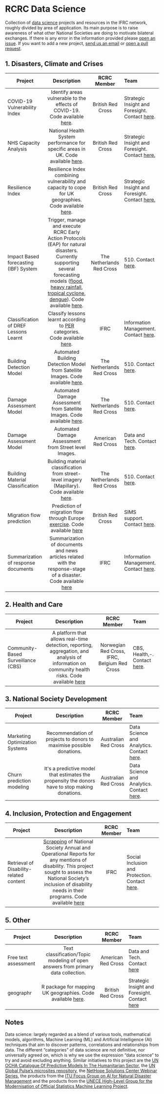# RCRC Data Science
Collection of [data science](#datascience) projects and resources in the IFRC network, roughly divided by area of application. Its main purpose is to raise awareness of what other National Societies are doing to motivate bilateral exchanges. If there is any error in the information provided please [open an issue](https://github.com/IFRCGo/rcrc-data-science/issues). If you want to add a new project, <a href="mailto:&#106;&#109;&#97;&#114;&#103;&#117;&#116;&#116;&#105;&#64;&#114;&#101;&#100;&#99;&#114;&#111;&#115;&#115;&#46;&#110;&#108;&#44;&#112;&#97;&#111;&#108;&#97;&#46;&#121;&#101;&#108;&#97;&#64;&#105;&#102;&#114;&#99;&#46;&#111;&#114;&#103;">send us an email</a> or [open a pull request](https://github.com/IFRCGo/rcrc-data-science/pulls).


## 1. Disasters, Climate and Crises
| Project | Description | RCRC Member | Team |
| --------------- | :-----: | :-----: | :----- |
| COVID-19 Vulnerability Index | Identify areas vulnerable to the effects of COVID-19. Code available [here](https://github.com/britishredcrosssociety/covid-19-vulnerability).| British Red Cross | Strategic Insight and Foresight. Contact <a href="mailto:&#109;&#97;&#116;&#116;&#116;&#104;&#111;&#109;&#97;&#115;&#64;&#114;&#101;&#100;&#99;&#114;&#111;&#115;&#115;&#46;&#111;&#114;&#103;&#46;&#117;&#107;">here</a>.| 
| NHS Capacity Analysis | National Health System performance for specific areas in UK. Code available [here](https://github.com/britishredcrosssociety/nhs-capacity).| British Red Cross | Strategic Insight and Foresight. Contact <a href="mailto:&#109;&#97;&#116;&#116;&#116;&#104;&#111;&#109;&#97;&#115;&#64;&#114;&#101;&#100;&#99;&#114;&#111;&#115;&#115;&#46;&#111;&#114;&#103;&#46;&#117;&#107;">here.</a>| 
| Resilience Index | Resilience Index combining vulnerability and capacity to cope for UK geographies. Code available [here](https://github.com/britishredcrosssociety/resilience-index).| British Red Cross | Strategic Insight and Foresight. Contact <a href="mailto:&#109;&#97;&#116;&#116;&#116;&#104;&#111;&#109;&#97;&#115;&#64;&#114;&#101;&#100;&#99;&#114;&#111;&#115;&#115;&#46;&#111;&#114;&#103;&#46;&#117;&#107;">here.</a>| 
| Impact Based forecasting (IBF) System |  Trigger, manage and execute RCRC Early Action Protocols (EAP) for natural disasters. Currently supporting several forecasting models ([flood](https://github.com/rodekruis/IBF_FLOOD_PIPELINE), [heavy rainfall](https://github.com/rodekruis/IBF-rainfall-pipeline), [tropical cyclone](https://github.com/rodekruis/Typhoon-Impact-based-forecasting-model), [dengue](https://github.com/rodekruis/IBF-dengue-model)). Code available [here](https://github.com/rodekruis/IBF-system).| The Netherlands Red Cross | 510. Contact <a href="mailto:&#106;&#109;&#97;&#114;&#103;&#117;&#116;&#116;&#105;&#64;&#114;&#101;&#100;&#99;&#114;&#111;&#115;&#115;&#46;&#110;&#108;">here</a>. | 
| Classification of DREF Lessons Learnt|  Classify lessons learnt according to [PER](https://www.ifrc.org/disaster-preparedness) categories. Code available [here](https://github.com/IFRCGo/DREF-NLP). | IFRC | Information Management. Contact <a href="mailto:&#112;&#97;&#111;&#108;&#97;&#46;&#121;&#101;&#108;&#97;&#64;&#105;&#102;&#114;&#99;&#46;&#111;&#114;&#103;">here</a>. |
| Building Detection Model | Automated Building Detection Model from Satellite Images. Code available [here](https://github.com/rodekruis/automated-building-detection).| The Netherlands Red Cross | 510. Contact <a href="mailto:&#106;&#109;&#97;&#114;&#103;&#117;&#116;&#116;&#105;&#64;&#114;&#101;&#100;&#99;&#114;&#111;&#115;&#115;&#46;&#110;&#108;">here</a>. | 
| Damage Assessment Model |  Automated Damage Assessment from Satellite Images. Code available [here](https://github.com/rodekruis/caladrius).| The Netherlands Red Cross | 510. Contact <a href="mailto:&#106;&#109;&#97;&#114;&#103;&#117;&#116;&#116;&#105;&#64;&#114;&#101;&#100;&#99;&#114;&#111;&#115;&#115;&#46;&#110;&#108;">here</a>. | 
| Damage Assessment Model |  Automated Damage Assessment from Street level Images. | American Red Cross | Data and Tech. Contact [here](mailto:daniel.joseph@redcross.org). |
| Building Material Classification  | Building material classification from street-level imagery (Mapillary). Code available [here](https://github.com/rodekruis/building-material-classification). | The Netherlands Red Cross | 510. Contact <a href="mailto:&#106;&#109;&#97;&#114;&#103;&#117;&#116;&#116;&#105;&#64;&#114;&#101;&#100;&#99;&#114;&#111;&#115;&#115;&#46;&#110;&#108;">here</a>. |
| Migration flow prediction | Prediction of migration flow through Europe [exercise](https://medium.com/@Simon_B_Johnson/predicting-migration-flow-through-europe-3b93b0482fcd). Code available [here](https://github.com/SimonbJohnson/greece-15-migration-routes) | British Red Cross | SIMS support. Contact [here](https://twitter.com/Simon_B_Johnson). |
| Summarization of response documents  | Summarization of documents and news articles related with the response-stage of a disaster. Code available [here](https://github.com/IFRCGo/summarization-humanitarian-documents) | IFRC | Information Management. Contact <a href="mailto:&#112;&#97;&#111;&#108;&#97;&#46;&#121;&#101;&#108;&#97;&#64;&#105;&#102;&#114;&#99;&#46;&#111;&#114;&#103;">here</a>. |

## 2. Health and Care
| Project | Description | RCRC Member | Team | 
| --------------- | :-----: | :-----: | :----- |
| Community-Based Surveillance (CBS) | A platform that allows real-time detection, reporting, aggregation, and analysis of information on community health risks. Code available [here](https://github.com/nyss-platform-norcross/nyss)| Norwegian Red Cross, IFRC, Belgium Red Cross | CBS, Health,-. Contact <a href="mailto:&#103;&#97;&#114;&#100;&#46;&#110;&#106;&#97;&#116;&#117;&#110;&#46;&#107;&#114;&#111;&#121;&#101;&#114;&#64;&#114;&#101;&#100;&#99;&#114;&#111;&#115;&#115;&#46;&#110;&#111;">here</a>. |

## 3. National Society Development
| Project | Description | RCRC Member | Team | 
| --------------- | :-----: | :-----: | :----- | 
| Marketing Optimization Systems | Recommendation of projects to donors to maximise possible donations.| Australian Red Cross | Data Science and Analytics. Contact <a href="mailto:&#109;&#115;&#97;&#109;&#97;&#114;&#97;&#119;&#105;&#99;&#107;&#114;&#97;&#109;&#97;&#64;&#114;&#101;&#100;&#99;&#114;&#111;&#115;&#115;&#46;&#111;&#114;&#103;&#46;&#97;&#117;">here</a>. | 
| Churn prediction modeling | It's a predictive model that estimates the propensity the donors have to stop making donations. | Australian Red Cross | Data Science and Analytics. Contact <a href="mailto:&#109;&#115;&#97;&#109;&#97;&#114;&#97;&#119;&#105;&#99;&#107;&#114;&#97;&#109;&#97;&#64;&#114;&#101;&#100;&#99;&#114;&#111;&#115;&#115;&#46;&#111;&#114;&#103;&#46;&#97;&#117;">here</a>. |

## 4. Inclusion, Protection and Engagement
| Project | Description | RCRC Member | Team | 
| --------------- | :-----: | :-----: | :----- | 
| Retrieval of Disability-related content | [Scrapping](https://ifrcorg.sharepoint.com/sites/IFRCSharing/Shared%20Documents/Forms/AllItems.aspx?FolderCTID=0x0120009C92201A3C85924CA2ACFE3554042F40&id=%2Fsites%2FIFRCSharing%2FShared%20Documents%2FFDRS%20documents%20as%20of%2023%2E11%2E21%2F%5EIFRC%20Data%20Scraping%20Project%2FIFRC%20Data%20Scraping%20Project%20Summary%2Epdf&parent=%2Fsites%2FIFRCSharing%2FShared%20Documents%2FFDRS%20documents%20as%20of%2023%2E11%2E21%2F%5EIFRC%20Data%20Scraping%20Project) of National Society Annual and Operational Reports for any mentions of disability. This project sought to assess the National Society’s inclusion of disability needs in their programs. Code available [here](https://ifrcorg.sharepoint.com/sites/IFRCSharing/Shared%20Documents/Forms/AllItems.aspx?ct=1646134843768&or=OWA%2DNT&cid=6bdc51ac%2Db0e7%2De271%2D55f0%2Dfb9fe2090bf3&id=%2Fsites%2FIFRCSharing%2FShared%20Documents%2FFDRS%20documents%20as%20of%2023%2E11%2E21%2F%5EIFRC%20Data%20Scraping%20Project%2FIFRC%20Data%20Scraping%20Project%2Eipynb&parent=%2Fsites%2FIFRCSharing%2FShared%20Documents%2FFDRS%20documents%20as%20of%2023%2E11%2E21%2F%5EIFRC%20Data%20Scraping%20Project) | IFRC | Social Inclusion and Protection. Contact <a href="mailto:&#97;&#108;&#101;&#120;&#97;&#110;&#100;&#114;&#97;&#46;&#104;&#111;&#119;&#101;&#115;&#64;&#105;&#102;&#114;&#99;&#46;&#111;&#114;&#103;">here</a>. |


## 5. Other
| Project | Description | RCRC Member | Team | 
| --------------- | :-----: | :-----: | :----- | 
| Free text assessment | Text classification/Topic modeling of open answers from primary data collection.| American Red Cross | Data and Tech. Contact <a href="mailto:&#100;&#97;&#110;&#105;&#101;&#108;&#46;&#106;&#111;&#115;&#101;&#112;&#104;&#64;&#114;&#101;&#100;&#99;&#114;&#111;&#115;&#115;&#46;&#111;&#114;&#103;">here</a> |
| geographr |R package for mapping UK geographies. Code available [here](https://github.com/britishredcrosssociety/geographr).| British Red Cross | Strategic Insight and Foresight. Contact <a href="mailto:&#109;&#97;&#116;&#116;&#116;&#104;&#111;&#109;&#97;&#115;&#64;&#114;&#101;&#100;&#99;&#114;&#111;&#115;&#115;&#46;&#111;&#114;&#103;&#46;&#117;&#107;">here</a>|


## Notes
<a name="datascience">Data science</a>: largely regarded as a blend of various tools, mathematical models, algorithms, Machine Learning (ML) and Artificial Intelligence (AI) techniques that aim to discover patterns, correlations and relationships from data. The different “categories” of data science are not definitive, nor universally agreed on, which is why we use the expression “data science” to try and avoid excluding anything. Similar initiatives to this project are the [UN OCHA Catalogue Of Predictive Models In The Humanitarian Sector](https://centre.humdata.org/catalogue-for-predictive-models-in-the-humanitarian-sector/), the [UN Global Pulse’s microsites repository](https://www.unglobalpulse.org/microsites/), the [NetHope Solutions Center Webinar Series](https://solutionscenter.nethope.org/webinars-and-events), the products from the [ITU Focus Group on AI for Natural Disaster Management](https://www.itu.int/en/ITU-T/focusgroups/ai4ndm/Pages/default.aspx) and the products from the [UNECE High-Level Group for the Modernisation of Official Statistics Machine Learning Project](https://statswiki.unece.org/display/ML/HLG-MOS+Machine+Learning+Project). 
